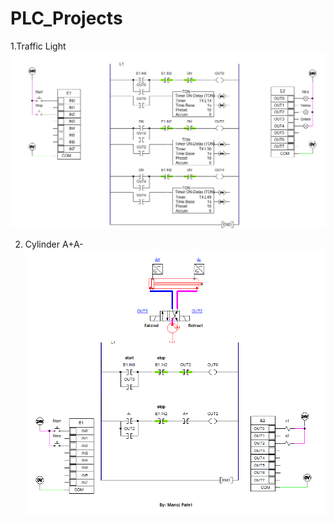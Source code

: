 # PLC_Projects

1.Traffic Light
![Traffic Light Demo](P1_traffic_light.gif)



2. Cylinder A+A-
![A+A-](P2._A+A-.gif)


